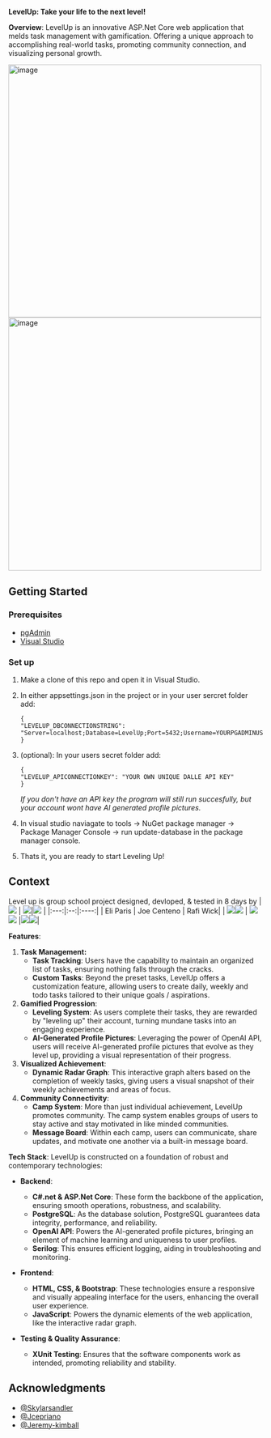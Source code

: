 **LevelUp: Take your life to the next level!**

**Overview**: LevelUp is an innovative ASP.Net Core web application that melds task management with gamification. Offering a unique approach to accomplishing real-world tasks, promoting community connection, and visualizing personal growth.

<img width="500" alt="image" src="https://github.com/Eli-J-Paris/LevelUp/assets/130601227/c139e175-a197-448c-a219-e184646eff51"> <img width="500" alt="image" src="https://github.com/Eli-J-Paris/LevelUp/assets/130601227/8a0ba21b-ba22-47e3-aa4f-259c9f1e5424">

## Getting Started

### Prerequisites

* [pgAdmin](https://www.pgadmin.org/)
* [Visual Studio](https://visualstudio.microsoft.com/)

### Set up
1. Make a clone of this repo and open it in Visual Studio.
2. In either appsettings.json in the project or in your user sercret folder add:
   ```
   {
   "LEVELUP_DBCONNECTIONSTRING": "Server=localhost;Database=LevelUp;Port=5432;Username=YOURPGADMINUSERNAME;Password=YOURPGADMINPASSWORD",
   }
   ```
3. (optional): In your users secret folder add:
   ```
   {
   "LEVELUP_APICONNECTIONKEY": "YOUR OWN UNIQUE DALLE API KEY"
   }
   ```
   *If you don't have an API key the program will still run succesfully, but your account wont have AI generated profile pictures.* 
4. In visual studio naviagate to tools -> NuGet package manager -> Package Manager Console -> run update-database in the package manager console.
      
5. Thats it, you are ready to start Leveling Up!

## Context
Level up is group school project designed, devloped, & tested in 8 days by
| <img src="https://github.com/Eli-J-Paris.png?">    | <img src="https://github.com/Joe10111.png?">|<img src="https://github.com/RafiWick.png?"> |
|:---:|:--:|:----:|
| Eli Paris | Joe Centeno | Rafi Wick|
|  <a href="https://www.linkedin.com/in/eli-paris-96902a285/"><img src="https://img.shields.io/badge/LinkedIn-0077B5?style=for-the-badge&logo=linkedin&logoColor=white"></img></a><a href="https://github.com/Eli-J-Paris"><img src="https://img.shields.io/badge/GitHub-100000?style=for-the-badge&logo=github&logoColor=white"></img></a>              |   <a href="https://www.linkedin.com/in/joe-centeno/"><img src="https://img.shields.io/badge/LinkedIn-0077B5?style=for-the-badge&logo=linkedin&logoColor=white"></img></a><a href="https://github.com/joe10111"><img src="https://img.shields.io/badge/GitHub-100000?style=for-the-badge&logo=github&logoColor=white"></img></a>            |<a href="https://www.linkedin.com/in/raphael-wick-285489197/"><img src="https://img.shields.io/badge/LinkedIn-0077B5?style=for-the-badge&logo=linkedin&logoColor=white"></img></a><a href="https://github.com/RafiWick"><img src="https://img.shields.io/badge/GitHub-100000?style=for-the-badge&logo=github&logoColor=white"></img></a>|

**Features**:
1. **Task Management:**
    - **Task Tracking**: Users have the capability to maintain an organized list of tasks, ensuring nothing falls through the cracks.
    - **Custom Tasks**: Beyond the preset tasks, LevelUp offers a customization feature, allowing users to create daily, weekly and todo tasks tailored to their unique goals / aspirations.
2. **Gamified Progression**:
    - **Leveling System**: As users complete their tasks, they are rewarded by "leveling up" their account, turning mundane tasks into an engaging experience.
    - **AI-Generated Profile Pictures**: Leveraging the power of OpenAI API, users will receive AI-generated profile pictures that evolve as they level up, providing a visual representation of their progress.
3. **Visualized Achievement**:
    - **Dynamic Radar Graph**: This interactive graph alters based on the completion of weekly tasks, giving users a visual snapshot of their weekly achievements and areas of focus.
4. **Community Connectivity**:
    - **Camp System**: More than just individual achievement, LevelUp promotes community. The camp system enables groups of users to stay active and stay motivated in like minded communities. 
    - **Message Board**: Within each camp, users can communicate, share updates, and motivate one another via a built-in message board.

**Tech Stack**: LevelUp is constructed on a foundation of robust and contemporary technologies:
- **Backend**:
    - **C#.net & ASP.Net Core**: These form the backbone of the application, ensuring smooth operations, robustness, and scalability.
    - **PostgreSQL**: As the database solution, PostgreSQL guarantees data integrity, performance, and reliability.
    - **OpenAI API**: Powers the AI-generated profile pictures, bringing an element of machine learning and uniqueness to user profiles.
    - **Serilog**: This ensures efficient logging, aiding in troubleshooting and monitoring.
    
- **Frontend**:
    - **HTML, CSS, & Bootstrap**: These technologies ensure a responsive and visually appealing interface for the users, enhancing the overall user experience.
    - **JavaScript**: Powers the dynamic elements of the web application, like the interactive radar graph.
    
- **Testing & Quality Assurance**:
    - **XUnit Testing**: Ensures that the software components work as intended, promoting reliability and stability.

## Acknowledgments
- [@Skylarsandler](https://github.com/skylarbsandler)
- [@Jcepriano](https://github.com/jcepriano)
- [@Jeremy-kimball](https://github.com/jeremy-kimball)


